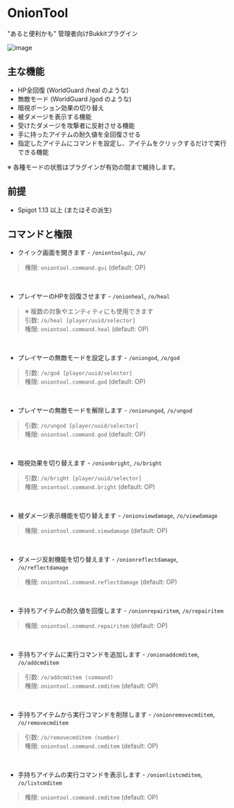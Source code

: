 # OnionTool
"あると便利かも" 管理者向けBukkitプラグイン

![image](https://user-images.githubusercontent.com/62508399/218626042-15bbdc78-cf30-46d9-9ac3-e9164868600b.png)

## 主な機能
- HP全回復 (WorldGuard /heal のような)
- 無敵モード (WorldGuard /god のような)
- 暗視ポーション効果の切り替え
- 被ダメージを表示する機能
- 受けたダメージを攻撃者に反射させる機能
- 手に持ったアイテムの耐久値を全回復させる
- 指定したアイテムにコマンドを設定し、アイテムをクリックするだけで実行できる機能

※ 各種モードの状態はプラグインが有効の間まで維持します。


## 前提
- Spigot 1.13 以上 (またはその派生)


## コマンドと権限
- クイック画面を開きます - `/oniontoolgui`, `/o/`
> 権限: `oniontool.command.gui` (default: OP)
<br>

- プレイヤーのHPを回復させます - `/onionheal`, `/o/heal`
> ※ 複数の対象やエンティティにも使用できます<br>
> 引数: `/o/heal [player/uuid/selector]`<br>
> 権限: `oniontool.command.heal` (default: OP)
<br>

- プレイヤーの無敵モードを設定します - `/oniongod`, `/o/god`
> 引数: `/o/god [player/uuid/selector]`<br>
> 権限: `oniontool.command.god` (default: OP)
<br>

- プレイヤーの無敵モードを解除します - `/onionungod`, `/o/ungod`
> 引数: `/o/ungod [player/uuid/selector]`<br>
> 権限: `oniontool.command.god` (default: OP)
<br>

- 暗視効果を切り替えます - `/onionbright`, `/o/bright`
> 引数: `/o/bright [player/uuid/selector]`<br>
> 権限: `oniontool.command.bright` (default: OP)
<br>

- 被ダメージ表示機能を切り替えます - `/onionviewdamage`, `/o/viewdamage`
> 権限: `oniontool.command.viewdamage` (default: OP)
<br>

- ダメージ反射機能を切り替えます - `/onionreflectdamage`, `/o/reflectdamage`
> 権限: `oniontool.command.reflectdamage` (default: OP)
<br>

- 手持ちアイテムの耐久値を回復します - `/onionrepairitem`, `/o/repairitem`
> 権限: `oniontool.command.repairitem` (default: OP)
<br>

- 手持ちアイテムに実行コマンドを追加します - `/onionaddcmditem`, `/o/addcmditem`
> 引数: `/o/addcmditem (command)`<br>
> 権限: `oniontool.command.cmditem` (default: OP)
<br>

- 手持ちアイテムから実行コマンドを削除します - `/onionremovecmditem`, `/o/removecmditem`
> 引数: `/o/removecmditem (number)`<br>
> 権限: `oniontool.command.cmditem` (default: OP)
<br>

- 手持ちアイテムの実行コマンドを表示します - `/onionlistcmditem`, `/o/listcmditem`
> 権限: `oniontool.command.cmditem` (default: OP)
